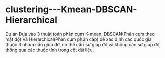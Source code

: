 # clustering---Kmean-DBSCAN-Hierarchical
Dự án Dựa vào 3 thuật toán phân cụm K-mean, DBSCAN(Phân cụm theo mật độ) Và Hierarchical(Phân cụm phân cấp) để xác định các quốc gia thuộc 3 nhóm cần giúp đỡ, có thể cần sự giúp đỡ và không cần sử giúp đỡ thông qua các thuộc tính trong cột dữ liệu. 
